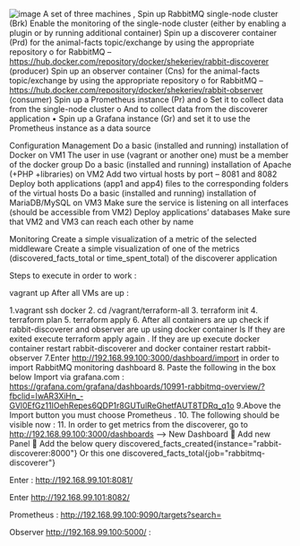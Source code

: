 ![image](https://user-images.githubusercontent.com/104006126/217023267-c276399b-69b1-4922-a4fa-e24778e1bb39.png)
A set of three machines , Spin up RabbitMQ single-node cluster (Brk)
Enable the monitoring of the single-node cluster (either by enabling a plugin or by running additional container)
Spin up a discoverer container (Prd) for the animal-facts topic/exchange by using the appropriate repository
o	for RabbitMQ – https://hub.docker.com/repository/docker/shekeriev/rabbit-discoverer (producer)
Spin up an observer container (Cns) for the animal-facts topic/exchange by using the appropriate repository
o	for RabbitMQ – https://hub.docker.com/repository/docker/shekeriev/rabbit-observer (consumer)
Spin up a Prometheus instance (Pr) and 
o	Set it to collect data from the single-node cluster
o	And to collect data from the discoverer application
•	Spin up a Grafana instance (Gr) and set it to use the Prometheus instance as a data source

Configuration Management
Do a basic (installed and running) installation of Docker on VM1
The user in use (vagrant or another one) must be a member of the docker group
Do a basic (installed and running) installation of Apache (+PHP +libraries) on VM2
Add two virtual hosts by port – 8081 and 8082
Deploy both applications (app1 and app4) files to the corresponding folders of the virtual hosts
Do a basic (installed and running) installation of MariaDB/MySQL on VM3
Make sure the service is listening on all interfaces (should be accessible from VM2)
Deploy applications’ databases
Make sure that VM2 and VM3 can reach each other by name

Monitoring
Create a simple visualization of a metric of the selected middleware 
Create a simple visualization of one of the metrics (discovered_facts_total or time_spent_total) of the discoverer application



Steps to execute in order to work :

vagrant up 
After all VMs are up :

1.vagrant ssh docker 
2. cd /vagrant/terraform-all
3. terraform init
4. terraform plan
5. terraform apply
6. After all containers are up check if rabbit-discoverer and observer are up using docker container ls
If they are exited execute terraform apply again . 
If they are up execute
docker container restart rabbit-discoverer and docker container restart rabbit-observer
7.Enter http://192.168.99.100:3000/dashboard/import in order to import RabbitMQ monitoring dashboard 
8. Paste the following in the box below Import via grafana.com :
https://grafana.com/grafana/dashboards/10991-rabbitmq-overview/?fbclid=IwAR3XiHn_-GVl0EfGz11IOehRepes6QDP1r8GUTulReGhetfAUT8TDRq_q1o
9.Above the Import button you must choose Prometheus .
10. The following should be visible now :
 11. In order to get metrics from the discoverer, go to http://192.168.99.100:3000/dashboards --> New Dashboard  Add new Panel  Add the below query 
discovered_facts_created{instance="rabbit-discoverer:8000"} 
Or this one 
discovered_facts_total{job="rabbitmq-discoverer"}

 
Enter : http://192.168.99.101:8081/
 
Enter http://192.168.99.101:8082/
 

Prometheus : http://192.168.99.100:9090/targets?search=
 

Observer http://192.168.99.100:5000/ :  

